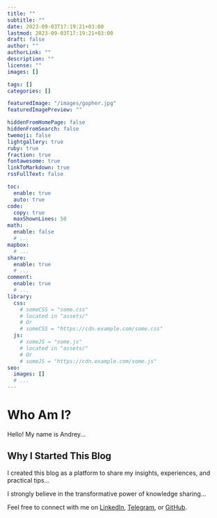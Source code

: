 ```yaml
---
title: ""
subtitle: ""
date: 2023-09-03T17:19:21+03:00
lastmod: 2023-09-03T17:19:21+03:00
draft: false 
author: ""
authorLink: ""
description: ""
license: ""
images: []

tags: []
categories: []

featuredImage: "/images/gopher.jpg"
featuredImagePreview: ""

hiddenFromHomePage: false
hiddenFromSearch: false
twemoji: false
lightgallery: true
ruby: true
fraction: true
fontawesome: true
linkToMarkdown: true
rssFullText: false

toc:
  enable: true
  auto: true
code:
  copy: true
  maxShownLines: 50
math:
  enable: false
  # ...
mapbox:
  # ...
share:
  enable: true
  # ...
comment:
  enable: true
  # ...
library:
  css:
    # someCSS = "some.css"
    # located in "assets/"
    # Or
    # someCSS = "https://cdn.example.com/some.css"
  js:
    # someJS = "some.js"
    # located in "assets/"
    # Or
    # someJS = "https://cdn.example.com/some.js"
seo:
  images: []
  # ...
---
```


# Who Am I?

Hello! My name is Andrey... 

## Why I Started This Blog

I created this blog as a platform to share my insights, experiences, and practical tips... 

I strongly believe in the transformative power of knowledge sharing...

Feel free to connect with me on [LinkedIn](), [Telegram](), or [GitHub]().

